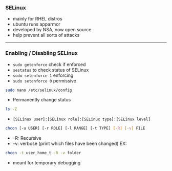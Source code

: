 ### SELinux 
- mainly for RHEL distros
- ubuntu runs apparmor
- developed by NSA, now open source
- help prevent all sorts of attacks
___
### Enabling / Disabling SELinux
- `sudo getenforce` check if enforced
- `sestatus` to check status of SELinux
- `sudo setenforce 1` enforcing
- `sudo setenforce 0` permissive

```bash
sudo nano /etc/selinux/config
```
- Permanently change status

```bash
ls -Z
```
- `[SELinux user]:[SELinux role]:[SELinux type]:[SELinux level]`

```bash
chcon [-u USER] [-r ROLE] [-l RANGE] [-t TYPE] [-R] [-v] FILE
```
- -R: Recursive
- -v: verbose (print which files have been changed)
EX: 
```bash
chcon -t user_home_t -R -v folder
```
- meant for temporary debugging










